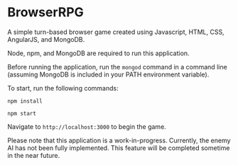# BrowserRPG
A simple turn-based browser game created using Javascript, HTML, CSS, AngularJS, and MongoDB.

Node, npm, and MongoDB are required to run this application.

Before running the application, run the `mongod` command in a command line (assuming MongoDB is included in your PATH environment variable).

To start, run the following commands:

`npm install`

`npm start`

Navigate to `http://localhost:3000` to begin the game.

Please note that this application is a work-in-progress. Currently, the enemy AI has not been fully implemented. This feature will be completed sometime in the near future.
